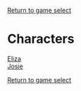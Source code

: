 [Return to game select](../index.md)  

# Characters

[Eliza](./Eliza.md)  
[Josie](./Josie.md)  

[Return to game select](../index.md)  